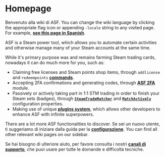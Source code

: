 # Homepage

Benvenuto alla wiki di ASF. You can change the wiki language by clicking the appropriate flag icon or appending `-locale` string to any visited page. For example, **[see this page in Spanish](https://github.com/JustArchiNET/ArchiSteamFarm/wiki/Home-es-ES)**.

ASF is a Steam power tool, which allows you to automate certain activities and otherwise manage many of your Steam accounts at the same time.

While it's primary purpose was and remains farming Steam trading cards, nowadays it can do much more for you, such as:
- Claiming free licenses and Steam points shop items, through `addlicense` and `redeempoints` **[commands](https://github.com/JustArchiNET/ArchiSteamFarm/wiki/Commands)**.
- Accepting 2FA confirmations and generating codes, through **[ASF 2FA](https://github.com/JustArchiNET/ArchiSteamFarm/wiki/Two-factor-authentication)** module.
- Passively or actively taking part in 1:1 STM trading in order to finish your Steam sets (badges), through **[`SteamTradeMatcher`](https://github.com/JustArchiNET/ArchiSteamFarm/wiki/Configuration#tradingpreferences)** and **[`MatchActively`](https://github.com/JustArchiNET/ArchiSteamFarm/wiki/Configuration#tradingpreferences)** configuration properties.
- Making use of unique **[plugins system](https://github.com/JustArchiNET/ArchiSteamFarm/wiki/Plugins)**, which allows other developers to enhance ASF with infinite superpowers.

There are a lot more ASF functionalities to discover. Se sei un nuovo utente, ti suggeriamo di iniziare dalla guida per la **[configurazione](https://github.com/JustArchiNET/ArchiSteamFarm/wiki/Setting-up)**. You can find all other relevant wiki pages on our sidebar.

Se hai bisogno di ulteriore aiuto, per favore consulta i nostri **[canali di supporto](https://github.com/JustArchiNET/ArchiSteamFarm/blob/main/.github/SUPPORT.md)**, che puoi usare per tutte le domande e difficoltà tecniche.